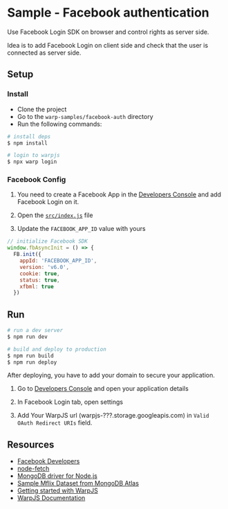 # Sample - Facebook authentication

Use Facebook Login SDK on browser and control rights as server side.

Idea is to add Facebook Login on client side and check that the user is connected as server side.

## Setup

### Install

- Clone the project
- Go to the `warp-samples/facebook-auth` directory
- Run the following commands:

```bash
# install deps
$ npm install

# login to warpjs
$ npx warp login
```

### Facebook Config

1. You need to create a Facebook App in the [Developers Console](https://developers.facebook.com/) and add Facebook Login on it.

2. Open the [`src/index.js`](src/index.js) file

3. Update the `FACEBOOK_APP_ID` value with yours

```js
// initialize Facebook SDK
window.fbAsyncInit = () => {
  FB.init({
    appId: 'FACEBOOK_APP_ID',
    version: 'v6.0',
    cookie: true,
    status: true,
    xfbml: true
  })
```

## Run

```bash
# run a dev server
$ npm run dev

# build and deploy to production
$ npm run build
$ npm run deploy
```

After deploying, you have to add your domain to secure your application.

1. Go to [Developers Console](https://developers.facebook.com/) and open your application details

2. In Facebook Login tab, open settings

3. Add Your WarpJS url (warpjs-???.storage.googleapis.com) in `Valid OAuth Redirect URIs` field.

## Resources

- [Facebook Developers](https://developers.facebook.com/)
- [node-fetch](https://www.npmjs.com/package/node-fetch)
- [MongoDB driver for Node.js](https://www.npmjs.com/package/mongodb)
- [Sample Mflix Dataset from MongoDB Atlas](https://docs.atlas.mongodb.com/sample-data/sample-mflix/)
- [Getting started with WarpJS](https://warpjs.dev/docs/getting-started)
- [WarpJS Documentation](https://warpjs.dev)
